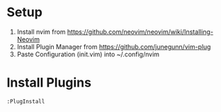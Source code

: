 # Setup

1. Install nvim from https://github.com/neovim/neovim/wiki/Installing-Neovim
2. Install Plugin Manager from https://github.com/junegunn/vim-plug
3. Paste Configuration (init.vim) into ~/.config/nvim

# Install Plugins

``:PlugInstall``
